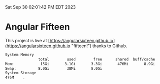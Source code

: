 Sat Sep 30 02:01:42 PM EDT 2023

# Angular Fifteen


This project is live at [https://angularsixteen.github.io](https://angularsixteen.github.io "fifteen!") thanks to Github.

```bash
System Memory
               total        used        free      shared  buff/cache   available
Mem:            15Gi       3.1Gi       3.3Gi       476Mi       8.9Gi        11Gi
Swap:          8.0Gi        38Mi       8.0Gi
System Storage
476M	.
